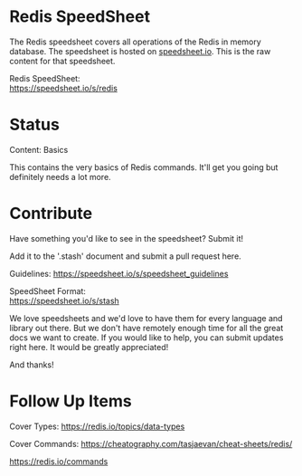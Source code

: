 # Redis SpeedSheet

The Redis speedsheet covers all operations of the Redis in memory database. The speedsheet is hosted on [speedsheet.io](https://speedsheet.io). This is the raw content for that speedsheet.

Redis SpeedSheet:  
https://speedsheet.io/s/redis


# Status

Content: Basics

This contains the very basics of Redis commands. It'll get you going but definitely needs a lot more.


# Contribute

Have something you'd like to see in the speedsheet? Submit it!

Add it to the '.stash' document and submit a pull request here.

Guidelines:
https://speedsheet.io/s/speedsheet_guidelines

SpeedSheet Format:  
https://speedsheet.io/s/stash

We love speedsheets and we'd love to have them for every language and library out there. But we don't have remotely enough time for all the great docs we want to create. If you would like to help, you can submit updates right here. It would be greatly appreciated! 

And thanks!


# Follow Up Items

Cover Types:
https://redis.io/topics/data-types

Cover Commands:
https://cheatography.com/tasjaevan/cheat-sheets/redis/

https://redis.io/commands


